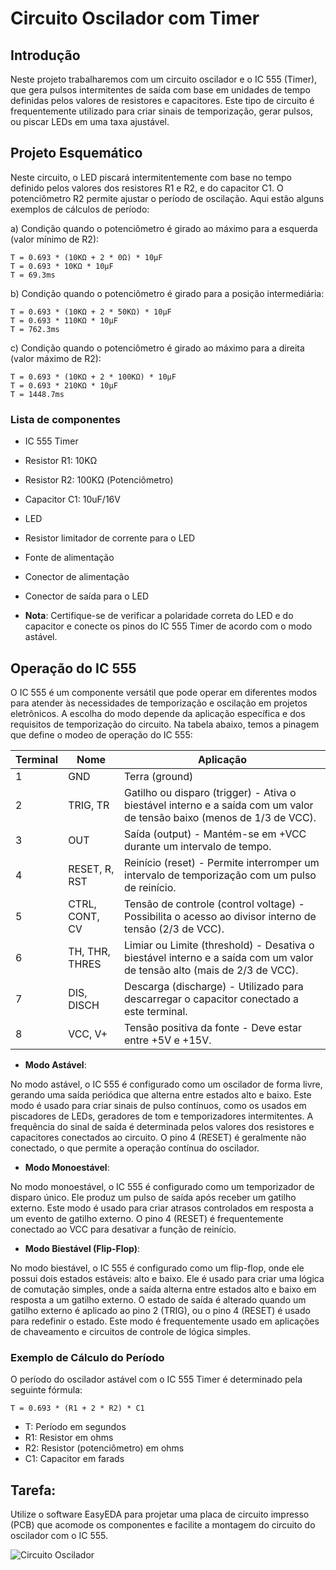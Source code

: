 # Circuito Oscilador com Timer

## Introdução

Neste projeto trabalharemos com um circuito oscilador e o IC 555 (Timer), que gera pulsos intermitentes de saída com base em unidades de tempo definidas pelos valores de resistores e capacitores. Este tipo de circuito é frequentemente utilizado para criar sinais de temporização, gerar pulsos, ou piscar LEDs em uma taxa ajustável.

## Projeto Esquemático

Neste circuito, o LED piscará intermitentemente com base no tempo definido pelos valores dos resistores R1 e R2, e do capacitor C1. O potenciômetro R2 permite ajustar o período de oscilação. Aqui estão alguns exemplos de cálculos de período:

a) Condição quando o potenciômetro é girado ao máximo para a esquerda (valor mínimo de R2): 

```
T = 0.693 * (10KΩ + 2 * 0Ω) * 10μF
T = 0.693 * 10KΩ * 10μF
T = 69.3ms
```

b) Condição quando o potenciômetro é girado para a posição intermediária:

```
T = 0.693 * (10KΩ + 2 * 50KΩ) * 10μF
T = 0.693 * 110KΩ * 10μF
T = 762.3ms
```

c) Condição quando o potenciômetro é girado ao máximo para a direita (valor máximo de R2):

```
T = 0.693 * (10KΩ + 2 * 100KΩ) * 10μF
T = 0.693 * 210KΩ * 10μF
T = 1448.7ms
```

### Lista de componentes 

- IC 555 Timer
- Resistor R1: 10KΩ
- Resistor R2: 100KΩ (Potenciômetro)
- Capacitor C1: 10uF/16V
- LED
- Resistor limitador de corrente para o LED
- Fonte de alimentação
- Conector de alimentação
- Conector de saída para o LED

- **Nota**: Certifique-se de verificar a polaridade correta do LED e do capacitor e conecte os pinos do IC 555 Timer de acordo com o modo astável.

## Operação do IC 555

O IC 555 é um componente versátil que pode operar em diferentes modos para atender às necessidades de temporização e oscilação em projetos eletrônicos. A escolha do modo depende da aplicação específica e dos requisitos de temporização do circuito. Na tabela abaixo, temos a pinagem que define o modeo de operação do IC 555: 

| Terminal | Nome            | Aplicação                                           |
|----------|-----------------|-----------------------------------------------------|
| 1        | GND             | Terra (ground)                                     |
| 2        | TRIG, TR        | Gatilho ou disparo (trigger) - Ativa o biestável interno e a saída com um valor de tensão baixo (menos de 1/3 de VCC). |
| 3        | OUT             | Saída (output) - Mantém-se em +VCC durante um intervalo de tempo. |
| 4        | RESET, R, RST   | Reinício (reset) - Permite interromper um intervalo de temporização com um pulso de reinício. |
| 5        | CTRL, CONT, CV  | Tensão de controle (control voltage) - Possibilita o acesso ao divisor interno de tensão (2/3 de VCC). |
| 6        | TH, THR, THRES  | Limiar ou Limite (threshold) - Desativa o biestável interno e a saída com um valor de tensão alto (mais de 2/3 de VCC). |
| 7        | DIS, DISCH      | Descarga (discharge) - Utilizado para descarregar o capacitor conectado a este terminal. |
| 8        | VCC, V+         | Tensão positiva da fonte - Deve estar entre +5V e +15V. |

- **Modo Astável**:

No modo astável, o IC 555 é configurado como um oscilador de forma livre, gerando uma saída periódica que alterna entre estados alto e baixo. Este modo é usado para criar sinais de pulso contínuos, como os usados em piscadores de LEDs, geradores de tom e temporizadores intermitentes. A frequência do sinal de saída é determinada pelos valores dos resistores e capacitores conectados ao circuito. O pino 4 (RESET) é geralmente não conectado, o que permite a operação contínua do oscilador.

- **Modo Monoestável**:

No modo monoestável, o IC 555 é configurado como um temporizador de disparo único. Ele produz um pulso de saída após receber um gatilho externo. Este modo é usado para criar atrasos controlados em resposta a um evento de gatilho externo. O pino 4 (RESET) é frequentemente conectado ao VCC para desativar a função de reinício.

- **Modo Biestável (Flip-Flop)**:

No modo biestável, o IC 555 é configurado como um flip-flop, onde ele possui dois estados estáveis: alto e baixo. Ele é usado para criar uma lógica de comutação simples, onde a saída alterna entre estados alto e baixo em resposta a um gatilho externo. O estado de saída é alterado quando um gatilho externo é aplicado ao pino 2 (TRIG), ou o pino 4 (RESET) é usado para redefinir o estado. Este modo é frequentemente usado em aplicações de chaveamento e circuitos de controle de lógica simples.

### Exemplo de Cálculo do Período
O período do oscilador astável com o IC 555 Timer é determinado pela seguinte fórmula:

```
T = 0.693 * (R1 + 2 * R2) * C1
```

- T: Período em segundos
- R1: Resistor em ohms
- R2: Resistor (potenciômetro) em ohms
- C1: Capacitor em farads

## Tarefa: 

Utilize o software EasyEDA para projetar uma placa de circuito impresso (PCB) que acomode os componentes e facilite a montagem do circuito do oscilador com o IC 555.

![Circuito Oscilador](/img/circuito_oscilador.jpg)
